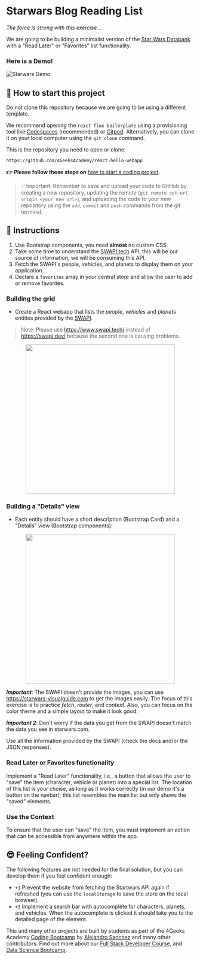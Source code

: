 <!--hide-->
# Starwars Blog Reading List
<!--endhide-->

*The force is strong with this exercise...*

We are going to be building a minimalist version of the [Star Wars Databank](https://www.starwars.com/databank) with a "Read Later" or "Favorites" list functionality.

### Here is a Demo!

![Starwars Demo](https://github.com/breatheco-de/exercise-starwars-blog-reading-list/blob/master/preview.gif?raw=true)

## 🌱 How to start this project

Do not clone this repository because we are going to be using a different template.

We recommend opening the `react flux boilerplate` using a provisioning tool like [Codespaces](https://4geeks.com/lesson/what-is-github-codespaces) (recommended) or [Gitpod](https://4geeks.com/lesson/how-to-use-gitpod). Alternatively, you can clone it on your local computer using the `git clone` command.

This is the repository you need to open or clone:

```text
https://github.com/4GeeksAcademy/react-hello-webapp
```

**👉 Please follow these steps on** [how to start a coding project](https://4geeks.com/lesson/how-to-start-a-project).

> 💡 Important: Remember to save and upload your code to GitHub by creating a new repository, updating the remote (`git remote set-url origin <your new url>`), and uploading the code to your new repository using the `add`, `commit` and `push` commands from the git terminal.

## 📝 Instructions

1. Use Bootstrap components, you need **almost** no custom CSS.
2. Take some time to understand the [SWAPI.tech](https://www.swapi.tech/documentation) API, this will be our source of information, we will be consuming this API.
3. Fetch the SWAPI's people, vehicles, and planets to display them on your application.
4. Declare a `favorites` array in your central store and allow the user to add or remove favorites.

### Building the grid

- Create a React webapp that lists the *people*, *vehicles* and *planets* entities provided by the [SWAPI](https://www.swapi.tech/documentation).

> Note: Please use https://www.swapi.tech/ instead of https://swapi.dev/ because the second one is causing problems.

<p align="center">
   <img height="400" src="https://raw.githubusercontent.com/nachovz/projects/master/p/javascript/semi-senior/startwars-blog-reading-list/sw_data.png" />
</p>

### Building a "Details" view

- Each entity should have a short description (Bootstrap Card) and a "Details" view (Bootstrap components):

<p align="center">
   <img height="400" src="https://raw.githubusercontent.com/nachovz/projects/master/p/javascript/semi-senior/startwars-blog-reading-list/sw_data_details.png" />
</p>

***Important***: The SWAPI doesn't provide the images, you can use https://starwars-visualguide.com to get the images easily. The focus of this exercise is to practice *fetch*, *router*, and *context*. Also, you can focus on the color theme and a simple layout to make it look good.

***Important 2***: Don't worry if the data you get from the SWAPI doesn't match the data you see in starwars.com.

Use all the information provided by the SWAPI (check the docs and/or the JSON responses).

### Read Later or Favorites functionality

Implement a "Read Later" functionality, i.e., a button that allows the user to "save" the item (character, vehicle or planet) into a special list. The location of this list is your choise, as long as it works correctly (in our demo it's a button on the navbar); this list resembles the main list but only shows the "saved" elements.

### Use the Context

To ensure that the user can "save" the item, you must implement an action that can be accessible from anywhere within the app.

## 😎 Feeling Confident?

The following features are not needed for the final solution, but you can develop them if you feel confident enough:

- `+1` Prevent the website from fetching the Startwars API again if refreshed (you can use the `localStorage` to save the store on the local browser).
- `+3` Implement a search bar with autocomplete for characters, planets, and vehicles. When the autocomplete is clicked it should take you to the detailed page of the element.

This and many other projects are built by students as part of the 4Geeks Academy [Coding Bootcamp](https://4geeksacademy.com/us/coding-bootcamp) by [Alejandro Sanchez](https://twitter.com/alesanchezr) and many other contributors. Find out more about our [Full Stack Developer Course](https://4geeksacademy.com/us/coding-bootcamps/part-time-full-stack-developer), and [Data Science Bootcamp](https://4geeksacademy.com/us/coding-bootcamps/datascience-machine-learning).
